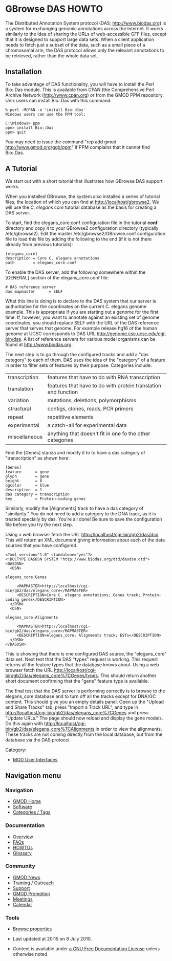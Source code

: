 



<span id="top"></span>




# <span dir="auto">GBrowse DAS HOWTO</span>









The Distributed Annotation System protocol (DAS;
<a href="http://www.biodas.org" class="external free"
rel="nofollow">http://www.biodas.org</a>) is a system for exchanging
genomic annotations across the Internet. It works similarly to the idea
of sharing the URLs of web-accessible GFF files, except that it is
designed to support large data sets. When a client application needs to
fetch just a subset of the data, such as a small piece of a chromosomal
arm, the DAS protocol allows only the relevant annotations to be
retrieved, rather than the whole data set.

## <span id="Installation" class="mw-headline">Installation</span>

To take advantage of DAS functionality, you will have to install the
Perl Bio::Das module. This is available from CPAN (the Comprehensive
Perl Archive Network
(<a href="http://www.cpan.org" class="external free"
rel="nofollow">http://www.cpan.org</a>) or from the GMOD PPM repository.
Unix users can install Bio::Das with this command:

    % perl -MCPAN -e 'install Bio::Das'
    Windows users can use the PPM tool:

    C:\Windows> ppm
    ppm> install Bio::Das
    ppm> quit

You may need to issue the command "rep add gmod
<a href="http://www.gmod.org/ggb/ppm" class="external free"
rel="nofollow">http://www.gmod.org/ggb/ppm</a>" if PPM complains that it
cannot find Bio::Das.

## <span id="A_Tutorial" class="mw-headline">A Tutorial</span>

We start out with a short tutorial that illustrates how GBrowse DAS
support works.

When you installed GBrowse, the system also installed a series of
tutorial files, the location of which you can find at
<a href="http://localhost/gbrowse2" class="external free"
rel="nofollow">http://localhost/gbrowse2</a>. We will use the *C.
elegans core* tutorial database as the basis for creating a DAS server.

To start, find the elegans_core.conf configuration file in the tutorial
**conf** directory and copy it to your GBrowse2 configuration directory
(typically /etc/gbrowse2). Edit the master /etc/gbrowse2/GBrowse.conf
configuration file to load this file by adding the following to the end
(if it is not there already from previous tutorials):

    [elegans_core]
    description = Core C. elegans annotations
    path        = elegans_core.conf

To enable the DAS server, add the following somewhere within the
\[GENERAL\] section of the elegans_core.conf file:

    # DAS reference server
    das mapmaster      = SELF

What this line is doing is to declare to the DAS system that our server
is authoritative for the coordinates on the current C. elegans genome
example. This is appropriate if you are starting out a genome for the
first time. If, however, you want to annotate against an existing set of
genome coordinates, you should replace SELF with the URL of the DAS
reference server that serves that genome. For example release hg16 of
the human genome at UCSC corresponds to DAS URL
<a href="http://genome.cse.ucsc.edu/cgi-bin/das" class="external free"
rel="nofollow">http://genome.cse.ucsc.edu/cgi-bin/das</a>. A list of
reference servers for various model organisms can be found at
<a href="http://www.biodas.org" class="external free"
rel="nofollow">http://www.biodas.org</a>.

The next step is to go through the configured tracks and add a "das
category" to each of them. DAS uses the idea of the "category" of a
feature in order to filter sets of features by their purpose. Categories
include:

|  |  |
|----|----|
| transcription | features that have to do with RNA transcription |
| translation | features that have to do with protein translation and function |
| variation | mutations, deletions, polymorphisms |
| structural | contigs, clones, reads, PCR primers |
| repeat | repetitive elements |
| experimental | a catch-all for experimental data |
| miscellaneous | anything that doesn't fit in one fo the other categories |

Find the \[Genes\] stanza and modify it to to have a das category of
"transcription" as shown here:

    [Genes]
    feature      = gene
    glyph        = gene
    height       = 8
    bgcolor      = blue
    description  = 1
    das category = transcription
    key          = Protein-coding genes

Similarly, modify the \[Alignments\] track to have a das category of
"similarity." You do not need to add a category to the DNA track, as it
is treated specially by das. You're all done! Be sure to save the
configuration file before you try the next step.

Using a web browser fetch the URL
<a href="http://localhost/cgi-bin/gb2/das/dsn" class="external free"
rel="nofollow">http://localhost/cgi-bin/gb2/das/dsn</a>. This will
return an XML document giving information about each of the data sources
that you have configured.

    <?xml version="1.0" standalone="yes"?>
    <!DOCTYPE DASDSN SYSTEM "http://www.biodas.org/dtd/dasdsn.dtd">
    <DASDSN>
      <DSN>


``` de1
elegans_core|Genes
```


         <MAPMASTER>http://localhost/cgi-bin/gb2/das/elegans_core</MAPMASTER>
         <DESCRIPTION>Core C. elegans annotations; Genes track; Protein-coding genes</DESCRIPTION>
      </DSN>
      <DSN>


``` de1
elegans_core|Alignments
```


         <MAPMASTER>http://localhost/cgi-bin/gb2/das/elegans_core</MAPMASTER>
         <DESCRIPTION>elegans_core; Alignments track; ESTs</DESCRIPTION>
      </DSN>
    </DASDSN>

This is showing that there is one configured DAS source, the
"elegans_core" data set. Next test that the DAS "types" request is
working. This request returns all the feature types that the database
knows about. Using a web browser fetch the URL
<a href="http://localhost/cgi-bin/gb2/das/elegans_core%7CGenes/types"
class="external free"
rel="nofollow">http://localhost/cgi-bin/gb2/das/elegans_core%7CGenes/types</a>.
This should return another short document confirming that the "gene"
feature type is available.

The final test that the DAS server is performing correctly is to browse
to the elegans_core database and to turn off all the tracks except for
DNA/GC content. This should give you an empty details panel. Open up the
"Upload and Share Tracks" tab, press "Import a Track URL", and type in
<a href="http://localhost/cgi-bin/gb2/das/elegans_core%7CGenes"
class="external free"
rel="nofollow">http://localhost/cgi-bin/gb2/das/elegans_core%7CGenes</a>
and press "Update URLs." The page should now reload and display the gene
models. Do this again with
<a href="http://localhost/cgi-bin/gb2/das/elegans_core%7CAlignments"
class="external free"
rel="nofollow">http://localhost/cgi-bin/gb2/das/elegans_core%7CAlignments</a>
in order to view the alignments. These tracks are not coming directly
from the local database, but from the database via the DAS protocol.




[Category](Special%3ACategories "Special%3ACategories"):

- [MOD User
  Interfaces](Category%3AMOD_User_Interfaces "Category%3AMOD User Interfaces")






## Navigation menu









### Navigation



- <span id="n-GMOD-Home">[GMOD Home](Main_Page)</span>
- <span id="n-Software">[Software](GMOD_Components)</span>
- <span id="n-Categories-.2F-Tags">[Categories /
  Tags](Categories)</span>




### Documentation



- <span id="n-Overview">[Overview](Overview)</span>
- <span id="n-FAQs">[FAQs](Category%3AFAQ)</span>
- <span id="n-HOWTOs">[HOWTOs](Category%3AHOWTO)</span>
- <span id="n-Glossary">[Glossary](Glossary)</span>




### Community



- <span id="n-GMOD-News">[GMOD News](GMOD_News)</span>
- <span id="n-Training-.2F-Outreach">[Training /
  Outreach](Training_and_Outreach)</span>
- <span id="n-Support">[Support](Support)</span>
- <span id="n-GMOD-Promotion">[GMOD Promotion](GMOD_Promotion)</span>
- <span id="n-Meetings">[Meetings](Meetings)</span>
- <span id="n-Calendar">[Calendar](Calendar)</span>




### Tools

- <span id="t-smwbrowselink"><a href="Special%3ABrowse/GBrowse_DAS_HOWTO" rel="smw-browse">Browse
  properties</a></span>



- <span id="footer-info-lastmod">Last updated at 20:15 on 8 July
  2010.</span>
<!-- - <span id="footer-info-viewcount">20,076 page views.</span> -->
- <span id="footer-info-copyright">Content is available under
  <a href="http://www.gnu.org/licenses/fdl-1.3.html" class="external"
  rel="nofollow">a GNU Free Documentation License</a> unless otherwise
  noted.</span>

<!-- -->



<!-- -->




